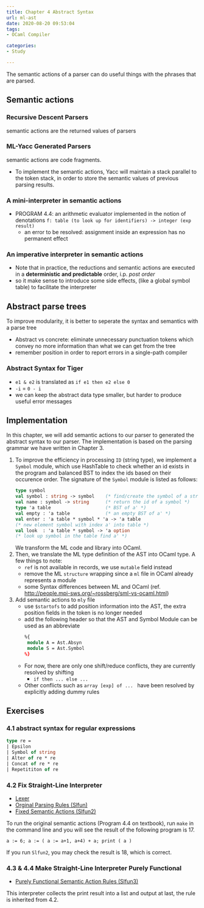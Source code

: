 ```yaml
---
title: Chapter 4 Abstract Syntax
url: ml-ast
date: 2020-08-20 09:53:04
tags: 
- OCaml Compiler

categories: 
- Study

---
```


The semantic actions of a parser can do useful things with the phrases that are parsed.


<!--more-->

## Semantic actions

### Recursive Descent Parsers

semantic actions are the returned values of parsers

### ML-Yacc Generated Parsers

semantic actions are code fragments.
- To implement the semantic actions, Yacc will maintain a stack parallel to the token stack, in order to store the semantic values of previous parsing results.

### A mini-interpreter in semantic actions
- PROGRAM 4.4: an arithmetic evaluator implemented in the notion of denotations `f: table (to look up for identifiers) -> integer (exp result)`
  - an error to be resolved: assignment inside an expression has no permanent effect

### An imperative interpreter in semantic actions
- Note that in practice, the reductions and semantic actions are executed in a **deterministic and predictable** order, i.p. _post order_
- so it make sense to introduce some side effects, (like a global symbol table) to facilitate the interpreter


## Abstract parse trees

To improve modularity, it is better to seperate the syntax and semantics with a parse tree
- Abstract vs concrete: eliminate unnecessary punctuation tokens which convey no more information than what we can get from the tree
- remember position in order to report errors in a single-path compiler

### Abstract Syntax for Tiger
- `e1 & e2` is translated as `if e1 then e2 else 0`
- `-i` = `0 - i`
- we can keep the abstract data type smaller, but harder to produce useful error messages



## Implementation

In this chapter, we will add semantic actions to our parser to generated the abstract syntax to our parser. The implementation is based on the parsing grammar we have written in Chapter 3.

1. To improve the efficiency in processing `ID` (string type), we implement a `Symbol` module, which use HashTable to check whether an id exists in the program and balanced BST to index the ids based on their occurence order. The signature of the `Symbol` module is listed as follows:
   ```OCaml
   type symbol
   val symbol : string -> symbol    (* find/create the symbol of a string *)
   val name : symbol -> string      (* return the id of a symbol *)
   type 'a table                    (* BST of a' *)
   val empty : 'a table             (* an empty BST of a' *)
   val enter : 'a table * symbol * 'a -> 'a table  
   (* new element symbol with index a' into table *)
   val look  : 'a table * symbol -> 'a option      
   (* look up symbol in the table find a' *)
   ```
   We transform the ML code and library into OCaml.
2. Then, we translate the ML type definition of the AST into OCaml type. A few things to note:
   - `ref` is not available in records, we use `mutable` field instead
   - remove the ML `structure` wrapping since a `ml` file in OCaml already represents a module
   - some Syntax differences between ML and OCaml (ref. http://people.mpi-sws.org/~rossberg/sml-vs-ocaml.html)
3. Add semantic actions to `mly` file
   - use `$startofs` to add position information into the AST, the extra position fields in the token is no longer needed   
   - add the following header so that the AST and Symbol Module can be used as an abbreviate
     ```OCaml
     %{
      module A = Ast.Absyn
      module S = Ast.Symbol
     %}
     ```
   - For now, there are only one shift/reduce conflicts, they are currently resolved by shifting
      - `if then ... else ...`
   - Other conflicts such as `array [exp] of ... ` have been resolved by explicitly adding dummy rules


## Exercises

### 4.1 abstract syntax for regular expressions
```OCaml
type re =
| Epsilon
| Symbol of string
| Alter of re * re
| Concat of re * re
| Repetititon of re 
```

### 4.2 Fix Straight-Line Interpreter

- [Lexer](../exercises/chap4/prog4.4/lexer.mll)
- [Orginal Parsing Rules (Slfun)](../exercises/chap4/prog4.4/slfun.mly)
- [Fixed Semantic Actions (Slfun2)](../exercises/chap4/ex2/slfun2.mly)

To run the original semantic actions (Program 4.4 on textbook),  run `make` in the command line and you will see the result of the following program is 17.
```
a := 6; a := ( a := a+1, a+4) + a; print ( a )
```

If you run `Slfun2`, you may check the result is 18, which is correct.

### 4.3 & 4.4 Make Straight-Line Interpreter Purely Functional

- [Purely Functional Semantic Action Rules (Slfun3)](../exercises/chap4/ex4/slfun3.mly)

This interpreter collects the print result into a list and output at last, the rule is inherited from 4.2.